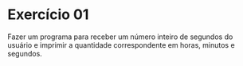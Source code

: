 # Exercício 01

Fazer um programa para receber um número inteiro de segundos do usuário e imprimir a quantidade correspondente em horas, minutos e segundos.